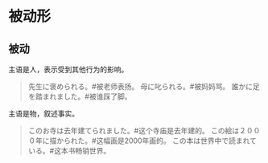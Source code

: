 # 被动形

## 被动

主语是人，表示受到其他行为的影响。

> 先生に褒められる。#被老师表扬。
> 母に叱られる。#被妈妈骂。
> 誰かに足を踏まれました。#被谁踩了脚。

主语是物，叙述事实。

> このお寺は去年建てられました。#这个寺庙是去年建的。
> この絵は２０００年に描かられた。#这幅画是2000年画的。
> この本は世界中で読まれている。#这本书畅销世界。
